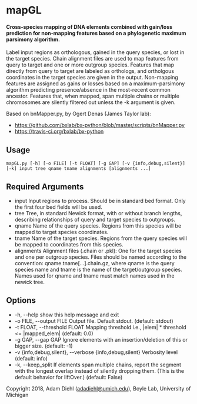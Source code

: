 # mapGL
#### Cross-species mapping of DNA elements combined with gain/loss prediction for non-mapping features based on a phylogenetic maximum parsimony algorithm.

Label input regions as orthologous, gained in the query species, or lost in
the target species. Chain alignment files are used to map features from query
to target and one or more outgroup species. Features that map directly from
query to target are labeled as orthologs, and ortholgous coordinates in the
target species are given in the output. Non-mapping features are assigned as
gains or losses based on a maximum-parsimony algorithm predicting
presence/absence in the most-recent common ancestor. Features that, when
mapped, span multiple chains or multiple chromosomes are silently filtered out
unless the -k argument is given.

Based on bnMapper.py, by Ogert Denas (James Taylor lab):
  * https://github.com/bxlab/bx-python/blob/master/scripts/bnMapper.py
  * https://travis-ci.org/bxlab/bx-python


## Usage

```mapGL.py [-h] [-o FILE] [-t FLOAT] [-g GAP] [-v {info,debug,silent}] [-k] input tree qname tname alignments [alignments ...] ```

## Required Arguments

  * input                 Input regions to process. Should be in standard bed
                          format. Only the first four bed fields will be used.
  * tree                  Tree, in standard Newick format, with or without
                          branch lengths, describing relationships of query and
                          target species to outgroups.
  * qname                 Name of the query species. Regions from this species
                          will be mapped to target species coordinates.
  * tname                 Name of the target species. Regions from the query
                          species will be mapped to coordinates from this
                          species.
  * alignments            Alignment files (.chain or .pkl): One for the target
                          species and one per outgroup species. Files should be
                          named according to the convention:
                          qname.tname[...].chain.gz, where qname is the query
                          species name and tname is the name of the
                          target/outgroup species. Names used for qname and
                          tname must match names used in the newick tree.

## Options

  * -h, --help            show this help message and exit
  * -o FILE, --output FILE
                          Output file. Default stdout. (default: stdout)
  * -t FLOAT, --threshold FLOAT
                          Mapping threshold i.e., |elem| * threshold <=
                          |mapped_elem| (default: 0.0)
  * -g GAP, --gap GAP     Ignore elements with an insertion/deletion of this or
                          bigger size. (default: -1)
  * -v {info,debug,silent}, --verbose {info,debug,silent}
                          Verbosity level (default: info)
  * -k, --keep_split      If elements span multiple chains, report the segment
                          with the longest overlap instead of silently dropping
                          them. (This is the default behavior for liftOver.)
                          (default: False)

Copyright 2018, Adam Diehl (adadiehl@umich.edu), Boyle Lab, University of Michigan
